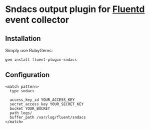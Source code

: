 Sndacs output plugin for [Fluentd](http://fluentd.org) event collector
=====

Installation
-----

Simply use RubyGems:
```
gem install fluent-plugin-sndacs
```

Configuration
-----

```
<match pattern>
  type sndacs

  access_key_id YOUR_ACCESS_KEY
  secret_access_key YOUR_SECRET_KEY
  bucket YOUR_BUCKET
  path logs/
  buffer_path /var/log/fluent/sndacs
</match>
```
